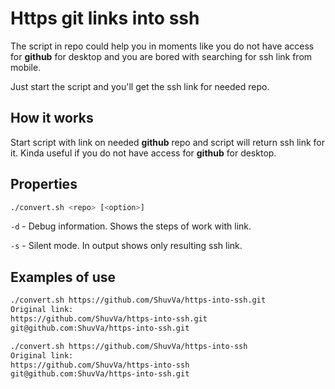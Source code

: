 # Https git links into ssh

The script in repo could help you in moments like you do not have access for **github** for desktop and you are bored with searching for ssh link from mobile.

Just start the script and you'll get the ssh link for needed repo.

## How it works

Start script with link on needed **github** repo and script will return ssh link for it. Kinda useful if you do not have access for **github** for desktop.

## Properties
```bash
./convert.sh <repo> [<option>]
```

`-d` - Debug information. Shows the steps of work with link.

`-s` - Silent mode. In output shows only resulting ssh link.

## Examples of use

```bash
./convert.sh https://github.com/ShuvVa/https-into-ssh.git
Original link:
https://github.com/ShuvVa/https-into-ssh.git
git@github.com:ShuvVa/https-into-ssh.git
```

```bash
./convert.sh https://github.com/ShuvVa/https-into-ssh
Original link:
https://github.com/ShuvVa/https-into-ssh
git@github.com:ShuvVa/https-into-ssh.git
```

